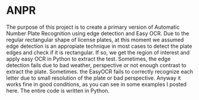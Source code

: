 # ANPR
The purpose of this project is to create a primary version of Automatic Number Plate Recognition using edge detection and Easy OCR. Due to the regular rectangular shape of license plates, at this moment we assumed edge detection is an appropiate technique in most cases to detect the plate edges and check if it is rectangular. If so, we get the region of interest and apply easy OCR in Python to extract the test. Sometimes, the edge detection fails due to bad weather, perspective or not enough contrast to extract the plate. Sometimes. the EasyOCR fails to correctly recognize each letter due to small resolution of the plate or bad perspective. Anyway it works fine in good conditions, as you can see in some examples I posted here. 
The entire code is written in Python. 
